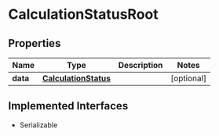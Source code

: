 

# CalculationStatusRoot


## Properties

Name | Type | Description | Notes
------------ | ------------- | ------------- | -------------
**data** | [**CalculationStatus**](CalculationStatus.md) |  |  [optional]


## Implemented Interfaces

* Serializable


